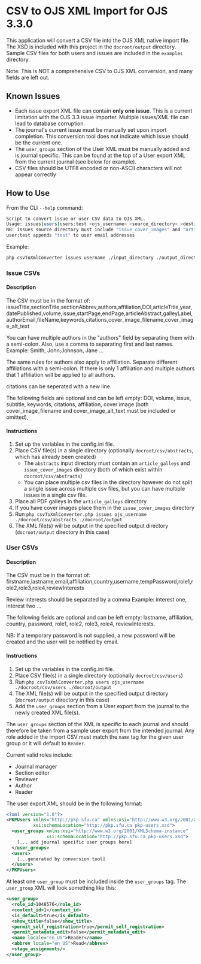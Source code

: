 # CSV to OJS XML Import for OJS 3.3.0
This application will convert a CSV file into the OJS XML native import file.
The XSD is included with this project in the `docroot/output` directory.
Sample CSV files for both users and issues are included in the `examples`
 directory.

Note: This is NOT a comprehensive CSV to OJS XML conversion, and many fields are left out.

## Known Issues

* Each issue export XML file can contain __only one issue__. This is a current limitation with the OJS 3.3 issue importer. Multiple issues/XML file can lead to database corruption.
* The journal's current issue must be manually set upon import completion. This conversion tool does not indicate which issue should be the current one.
* The `user_groups` section of the User XML must be manually added and is journal specific. This can be found at the top of a User export XML from the current journal (see below for example).
* CSV files should be UTF8 encoded or non-ASCII characters will not appear correctly

## How to Use

From the CLI `--help` command:
```bash
Script to convert issue or user CSV data to OJS XML.
Usage: issues|users|users:test <ojs_username> <source_directory> <destination_directory>
NB: issues source directory must include "issue_cover_images" and "article_galleys" directory
user:test appends "test" to user email addresses
```

Example:
```bash
php csvToXmlConverter issues username ./input_directory ./output_directory
```

### Issue CSVs

#### Description
The CSV must be in the format of:
issueTitle,sectionTitle,sectionAbbrev,authors,affiliation,DOI,articleTitle,year,datePublished,volume,issue,startPage,endPage,articleAbstract,galleyLabel,authorEmail,fileName,keywords,citations,cover_image_filename,cover_image_alt_text

You can have multiple authors in the "authors" field by separating them with a semi-colon.
Also, use a comma to separating first and last names.
Example:
Smith, John;Johnson, Jane ...

The same rules for authors also apply to affiliation. Separate different affiliations with a semi-colon.
If there is only 1 affiliation and multiple authors that 1 affiliation will be applied to all authors.

citations can be seperated with a new line.

The following fields are optional and can be left empty:
DOI, volume, issue, subtitle, keywords, citations, affiliation, cover image (both cover_image_filename and cover_image_alt_text must be included or omitted),

#### Instructions

1. Set up the variables in the config.ini file.
2. Place CSV file(s) in a single directory (optionally `docroot/csv/abstracts`, which has already been created)
   * The `abstracts` input directory must contain an `article_galleys` and `issue_cover_images` directory (both of which exist within `docroot/csv/abstracts`)
   * You can place multiple csv files in the directory however do not split a single issue across multiple csv files, but you can have multiple issues in a single csv file.
3. Place all PDF galleys in the `article_galleys` directory
4. If you have cover images place them in the `issue_cover_images` directory
4. Run `php csvToXmlConverter.php issues ojs_username ./docroot/csv/abstracts ./docroot/output`
5. The XML file(s) will be output in the specified output directory (`docroot/output` directory in this case)

### User CSVs

#### Description

The CSV must be in the format of:
firstname,lastname,email,affiliation,country,username,tempPassword,role1,role2,role3,role4,reviewInterests

Review interests should be separated by a comma
Example: interest one, interest two ...

The following fields are optional and can be left empty:
lastname, affiliation, country, password, role1, role2, role3, role4, reviewInterests.

NB: If a temporary password is not supplied, a new password will be created and the user will be notified by email.

#### Instructions

1. Set up the variables in the config.ini file.
2. Place CSV file(s) in a single directory (optionally `docroot/csv/users`)
3. Run `php csvToXmlConverter.php users ojs_username ./docroot/csv/users ./docroot/output`
4. The XML file(s) will be output in the specified output directory (`docroot/output` directory in this case)
5. Add the `user_groups` section from a User export from the journal to the newly created XML file(s).

The `user_groups` section of the XML is specific to each journal and should therefore be taken from a sample user export from the intended journal. Any role added in the import CSV must match the `name` tag for the given user group or it will default to `Reader`.

Current valid roles include:
- Journal manager
- Section editor
- Reviewer
- Author
- Reader

The user export XML should be in the following format:

```xml
<?xml version="1.0"?>
<PKPUsers xmlns="http://pkp.sfu.ca" xmlns:xsi="http://www.w3.org/2001/XMLSchema-instance"
          xsi:schemaLocation="http://pkp.sfu.ca pkp-users.xsd">
  <user_groups xmlns:xsi="http://www.w3.org/2001/XMLSchema-instance"
               xsi:schemaLocation="http://pkp.sfu.ca pkp-users.xsd">
    [... add journal specific user groups here]
  </user_groups>
  <users>
    [...generated by conversion tool]
  </users>
</PKPUsers>
```

At least one `user_group` must be included inside the `user_groups` tag. The `user_group` XML will look something like this:

```xml
<user_group>
  <role_id>1048576</role_id>
  <context_id>1</context_id>
  <is_default>true</is_default>
  <show_title>false</show_title>
  <permit_self_registration>true</permit_self_registration>
  <permit_metadata_edit>false</permit_metadata_edit>
  <name locale="en_US">Reader</name>
  <abbrev locale="en_US">Read</abbrev>
  <stage_assignments/>
</user_group>
```
